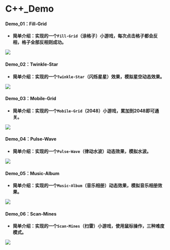# C++_Demo

#### Demo_01：Fill-Grid

- **简单介绍：实现的一个`Fill-Grid`（涂格子）小游戏，每次点击格子都会反相，格子全部反相则成功。**

![](https://gitee.com/a-wei-y/gitee-table/raw/master/img/20210531162221.png)

#### Demo_02：Twinkle-Star

- **简单介绍：实现的一个`Twinkle-Star`（闪烁星星）效果，模拟星空动态效果。**

![](https://gitee.com/a-wei-y/gitee-table/raw/master/img/20210531224657.png)

#### Demo_03：Mobile-Grid

- **简单介绍：实现的一个`Mobile-Grid`（2048）小游戏，累加到2048即可通关。**

![](https://gitee.com/a-wei-y/gitee-table/raw/master/img/20210601014630.png)

#### Demo_04：Pulse-Wave

- **简单介绍：实现的一个`Pulse-Wave`（律动水波）动态效果，模拟水波。**

![](https://gitee.com/a-wei-y/gitee-table/raw/master/img/20210601234121.png)

#### Demo_05：Music-Album

- **简单介绍：实现的一个`Music-Album`（音乐相册）动态效果，模拟音乐相册效果。**

![](https://gitee.com/a-wei-y/gitee-table/raw/master/img/20210603020417.png)

#### Demo_06：Scan-Mines

- **简单介绍：实现的一个`Scan-Mines`（扫雷）小游戏，使用鼠标操作，三种难度模式。**

![](https://gitee.com/a-wei-y/gitee-table/raw/master/img/20210603020421.png)
